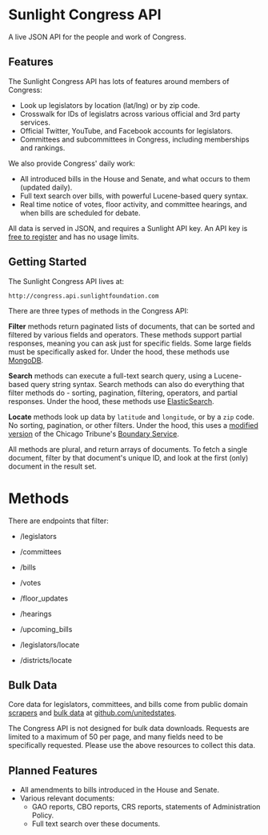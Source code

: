 # Sunlight Congress API

A live JSON API for the people and work of Congress.

## Features

The Sunlight Congress API has lots of features around members of Congress:

* Look up legislators by location (lat/lng) or by zip code.
* Crosswalk for IDs of legislatrs across various official and 3rd party services.
* Official Twitter, YouTube, and Facebook accounts for legislators.
* Committees and subcommittees in Congress, including memberships and rankings.

We also provide Congress' daily work:

* All introduced bills in the House and Senate, and what occurs to them (updated daily).
* Full text search over bills, with powerful Lucene-based query syntax.
* Real time notice of votes, floor activity, and committee hearings, and when bills are scheduled for debate.

All data is served in JSON, and requires a Sunlight API key. An API key is [free to register](http://services.sunlightlabs.com/accounts/register/) and has no usage limits.


## Getting Started

The Sunlight Congress API lives at:

    http://congress.api.sunlightfoundation.com

There are three types of methods in the Congress API:

**Filter** methods return paginated lists of documents, that can be sorted and filtered by various fields and operators. These methods support partial responses, meaning you can ask just for specific fields. Some large fields must be specifically asked for. Under the hood, these methods use [MongoDB](http://www.mongodb.org/).

**Search** methods can execute a full-text search query, using a Lucene-based query string syntax. Search methods can also do everything that filter methods do - sorting, pagination, filtering, operators, and partial responses. Under the hood, these methods use [ElasticSearch](http://www.elasticsearch.org/).

**Locate** methods look up data by `latitude` and `longitude`, or by a `zip` code. No sorting, pagination, or other filters. Under the hood, this uses a [modified version](https://github.com/sunlightlabs/pentagon) of the Chicago Tribune's [Boundary Service](https://github.com/newsapps/django-boundaryservice).

All methods are plural, and return arrays of documents. To fetch a single document, filter by that document's unique ID, and look at the first (only) document in the result set.


# Methods

There are endpoints that filter:

* /legislators
* /committees
* /bills
* /votes
* /floor_updates
* /hearings
* /upcoming_bills



* /legislators/locate
* /districts/locate


## Bulk Data

Core data for legislators, committees, and bills come from public domain [scrapers](https://github.com/unitedstates/congress) and [bulk data](https://github.com/unitedstates/congress-legislators) at [github.com/unitedstates](https://github.com/unitedstates/). 

The Congress API is not designed for bulk data downloads. Requests are limited to a maximum of 50 per page, and many fields need to be specifically requested. Please use the above resources to collect this data.

## Planned Features

* All amendments to bills introduced in the House and Senate.
* Various relevant documents: 
    * GAO reports, CBO reports, CRS reports, statements of Administration Policy.
    * Full text search over these documents.